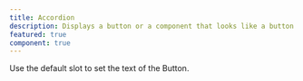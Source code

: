 ```yaml
---
title: Accordion
description: Displays a button or a component that looks like a button.
featured: true
component: true
---
```


Use the default slot to set the text of the Button.
